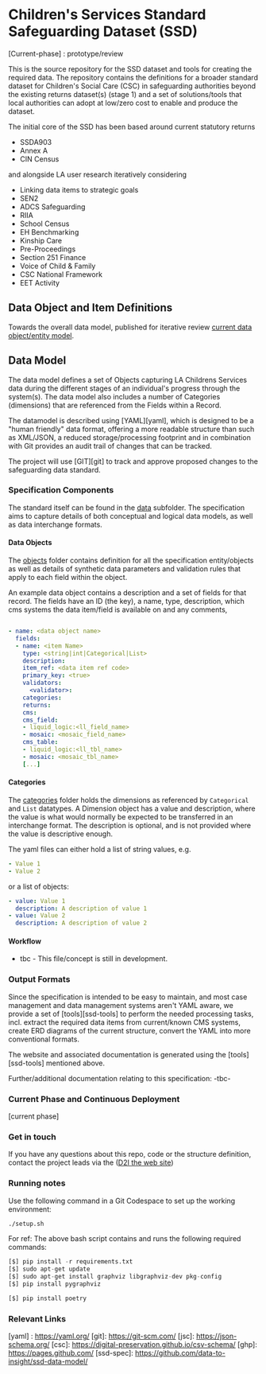 # Children's Services Standard Safeguarding Dataset (SSD)
[Current-phase] : prototype/review

This is the source repository for the SSD dataset and tools for creating the required data. The repository contains the definitions for a broader standard dataset for Children's Social Care (CSC) in safeguarding authorities beyond the existing returns dataset(s) (stage 1) and a set of solutions/tools that local authorities can adopt at low/zero cost to enable and produce the dataset.

The initial core of the SSD has been based around current statutory returns
- SSDA903
- Annex A
- CIN Census

and alongside LA user research iteratively considering
- Linking data items to strategic goals
- SEN2
- ADCS Safeguarding
- RIIA
- School Census
- EH Benchmarking
- Kinship Care
- Pre-Proceedings
- Section 251 Finance
- Voice of Child & Family
- CSC National Framework
- EET Activity



## Data Object and Item Definitions

Towards the overall data model, published for iterative review  [current data object/entity model](./docs/index.html).


## Data Model

The data model defines a set of Objects capturing LA Childrens Services data during the different stages of an individual's progress
through the system(s). The data model also includes a number of Categories (dimensions) that are referenced from the Fields within a Record.

The datamodel is described using [YAML][yaml], which is designed to be a "human friendly" data format, offering a more readable structure than such as XML/JSON, a reduced storage/processing footprint and in combination with Git provides an audit trail of changes that can be tracked.

The project will use [GIT][git] to track and approve proposed changes to the safeguarding data standard.

### Specification Components

The standard itself can be found in the [data](./data) subfolder. The specification aims to capture details of both conceptual
and logical data models, as well as data interchange formats.

#### Data Objects

The [objects](./data/objects) folder contains definition for all the specification entity/objects as well as details
of synthetic data parameters and validation rules that apply to each field within the object.

An example data object contains a description and a set of fields for that record. The fields have an ID (the key), a name,
type, description, which cms systems the data item/field is available on and any comments,

```yaml

- name: <data object name>
  fields:
  - name: <item Name>
    type: <string|int|Categorical|List>
    description: 
    item_ref: <data item ref code>
    primary_key: <true>
    validators:
      <validator>:  
    categories:
    returns:
    cms:
    cms_field:
    - liquid_logic:<ll_field_name>
    - mosaic: <mosaic_field_name>
    cms_table:
    - liquid_logic:<ll_tbl_name>
    - mosaic: <mosaic_tbl_name>
    [...]
```

#### Categories

The [categories](./data/categories) folder holds the dimensions as referenced by `Categorical` and `List` datatypes.
A Dimension object has a value and description, where the value is what would normally be expected to be transferred
in an interchange format. The description is optional, and is not provided where the value is descriptive enough.

The yaml files can either hold a list of string values, e.g.

```yaml
- Value 1
- Value 2
```
or a list of objects:

```yaml
- value: Value 1
  description: A description of value 1
- value: Value 2
  description: A description of value 2
```

#### Workflow

- tbc - This file/concept is still in development.



### Output Formats

Since the specification is intended to be easy to maintain, and most case management and data management systems aren't YAML aware, we provide a set of [tools][ssd-tools] to perform the needed processing tasks, incl. extract the required data items from current/known CMS systems, create ERD diagrams of the current structure, convert the YAML into more conventional formats.

The website and associated documentation is generated using the [tools][ssd-tools] mentioned above.

Further/additional documentation relating to this specification: -tbc- 

### Current Phase and Continuous Deployment

[current phase]

### Get in touch

If you have any questions about this repo, code or the structure definition, contact the project leads via the ([D2I the web site](https://www.datatoinsight.org/collaboration))



### Running notes

Use the following command in a Git Codespace to set up the working environment:
```bash
./setup.sh
```

  For ref: The above bash script contains and runs <all> the following required commands: 
```python
[$] pip install -r requirements.txt
[$] sudo apt-get update
[$] sudo apt-get install graphviz libgraphviz-dev pkg-config
[$] pip install pygraphviz

[$] pip install poetry
```


### Relevant Links

[yaml] : https://yaml.org/
[git]: https://git-scm.com/
[jsc]: https://json-schema.org/
[csc]: https://digital-preservation.github.io/csv-schema/
[ghp]: https://pages.github.com/
[ssd-spec]: https://github.com/data-to-insight/ssd-data-model/


